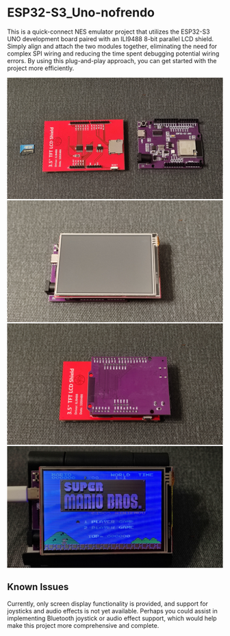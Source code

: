 # ESP32-S3_Uno-nofrendo

This is a quick-connect NES emulator project that utilizes the ESP32-S3 UNO development board paired with an ILI9488 8-bit parallel LCD shield. Simply align and attach the two modules together, eliminating the need for complex SPI wiring and reducing the time spent debugging potential wiring errors. By using this plug-and-play approach, you can get started with the project more efficiently.

![image](images/IMG_20240611_174034.jpg)
![image](images/IMG_20240611_174233.jpg)
![image](images/IMG_20240611_174252.jpg)
![image](images/IMG_20240611_174432.jpg)

## Known Issues

Currently, only screen display functionality is provided, and support for joysticks and audio effects is not yet available. Perhaps you could assist in implementing Bluetooth joystick or audio effect support, which would help make this project more comprehensive and complete.

